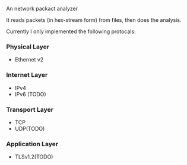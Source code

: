 An network packact analyzer

It reads packets (in hex-stream form) from files, then does the analysis.

Currently I only implemented the following protocals:

### Physical Layer

* Ethernet v2

### Internet Layer

* IPv4
* IPv6 (TODO)

### Transport Layer

* TCP
* UDP(TODO)

### Application Layer

* TLSv1.2(TODO)
